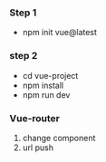 ### Step 1 
- npm init vue@latest
### step 2
- cd vue-project
- npm install
- npm run dev
### Vue-router
 1) change component
 2) url push